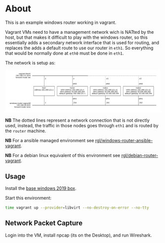 # About

This is an example windows router working in vagrant.

Vagrant VMs need to have a management network wich is NATted by the host,
but that makes it difficult to play with the windows router, so this essentially
adds a secondary network interface that is used for routing, and replaces the
adds a default route to use our router in `eth1`. So everything that would be
normally done at `eth0` must be done in `eth1`.

The network is setup as:

![](diagram.png)

**NB** The dotted lines represent a network connection that is not directly used,
instead, the traffic in those nodes goes through `eth1` and is routed by the
`router` machine.

**NB** For a ansible managed environment see [rgl/windows-router-ansible-vagrant](https://github.com/rgl/windows-router-ansible-vagrant).

**NB** For a debian linux equivalent of this environment see
[rgl/debian-router-vagrant](https://github.com/rgl/debian-router-vagrant).

## Usage

Install the [base windows 2019 box](https://github.com/rgl/windows-vagrant).

Start this environment:

```bash
time vagrant up --provider=libvirt --no-destroy-on-error --no-tty
```

## Network Packet Capture

Login into the VM, install npcap (its on the Desktop), and run Wireshark.
